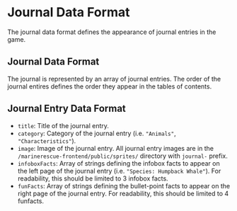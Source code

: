 # Journal Data Format

The journal data format defines the appearance of journal entries in the game.

## Journal Data Format

The journal is represented by an array of journal entries. The order of the journal entires defines the order they appear in the tables of contents.

## Journal Entry Data Format

* `title`: Title of the journal entry.
* `category`: Category of the journal entry (i.e. `"Animals"`, `"Characteristics"`).
* `image`: Image of the journal entry. All journal entry images are in the `/marinerescue-frontend/public/sprites/` directory with `journal-` prefix.
* `infoboxFacts`: Array of strings defining the infobox facts to appear on the left page of the journal entry (i.e. `"Species: Humpback Whale"`). For readability, this should be limited to 3 infobox facts.
* `funFacts`: Array of strings defining the bullet-point facts to appear on the right page of the journal entry. For readability, this should be limited to 4 funfacts.
